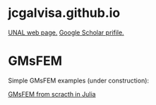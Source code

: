 # jcgalvisa.github.io
<a href="https://sites.google.com/view/jgalvis/home" class="button">UNAL web page.</a>
<a href="https://scholar.google.com/citations?user=lbfc2joAAAAJ&hl=en" class="button">Google Scholar prifile.</a>

<h1> GMsFEM </h1>
Simple GMsFEM examples (under construction):
<html>
<body>


<a href="https://jcgalvisa.github.io/GMsFEM/GMsFEM_Julia/gmsfemexplained.html" class="button">GMsFEM from scracth in Julia</a>

